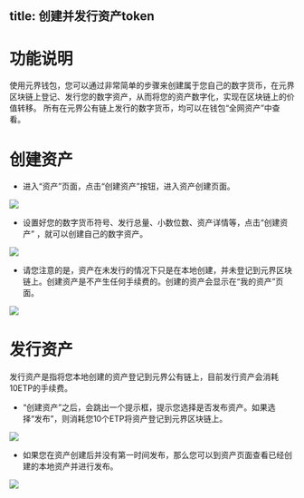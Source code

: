 title: 创建并发行资产token
---

# 功能说明
使用元界钱包，您可以通过非常简单的步骤来创建属于您自己的数字货币，在元界区块链上登记、发行您的数字资产，从而将您的资产数字化，实现在区块链上的价值转移。
所有在元界公有链上发行的数字货币，均可以在钱包“全网资产”中查看。

# 创建资产
-  进入“资产”页面，点击“创建资产”按钮，进入资产创建页面。

![](https://i.imgur.com/flByWqU.png)
- 设置好您的数字货币符号、发行总量、小数位数、资产详情等，点击“创建资产” ，就可以创建自己的数字资产。

![](https://i.imgur.com/zSup9QO.png)
- 请您注意的是，资产在未发行的情况下只是在本地创建，并未登记到元界区块链上。创建资产是不产生任何手续费的。创建的资产会显示在“我的资产”页面。

![](https://i.imgur.com/HUbBXcQ.png)

# 发行资产
发行资产是指将您本地创建的资产登记到元界公有链上，目前发行资产会消耗10ETP的手续费。
- “创建资产”之后，会跳出一个提示框，提示您选择是否发布资产。如果选择“发布”，则消耗您10个ETP将资产登记到元界区块链上。

![](https://i.imgur.com/dXyqjD7.png)
- 如果您在资产创建后并没有第一时间发布，那么您可以到资产页面查看已经创建的本地资产并进行发布。

![](https://i.imgur.com/h0riaBl.png)


